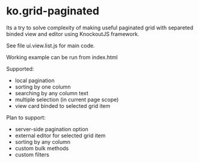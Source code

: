 ko.grid-paginated
============
Its a try to solve complexity of making useful paginated grid with separeted binded view and editor using KnockoutJS framework.

See file ui.view.list.js for main code.

Working example can be run from index.html

Supported:
- local pagination
- sorting by one column
- searching by any column text
- multiple selection (in current page scope)
- view card binded to selected grid item

Plan to support:
- server-side pagination option
- external editor for selected grid item
- sorting by any column
- custom bulk methods
- custom filters